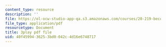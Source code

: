 ```yaml
---
content_type: resource
description: ''
file: https://ol-ocw-studio-app-qa.s3.amazonaws.com/courses/20-219-becoming-the-next-bill-nye-writing-and-hosting-the-educational-show-january-iap-2015/40f4599436253bd0042c4d16e6748717_AjK2zF9yN0k.pdf
file_type: application/pdf
resourcetype: Document
title: 3play pdf file
uid: 40f45994-3625-3bd0-042c-4d16e6748717
---
```

